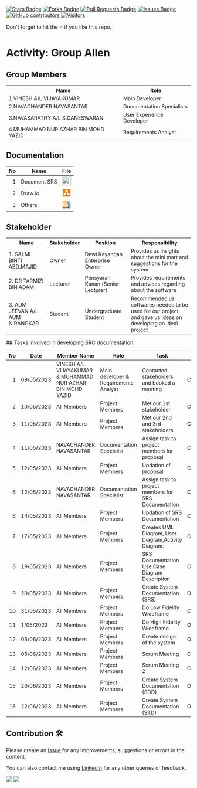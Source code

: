 
<a href="https://github.com/drshahizan/software-engineering/stargazers"><img src="https://img.shields.io/github/stars/drshahizan/software-engineering" alt="Stars Badge"/></a>
<a href="https://github.com/drshahizan/software-engineering/network/members"><img src="https://img.shields.io/github/forks/drshahizan/software-engineering" alt="Forks Badge"/></a>
<a href="https://github.com/drshahizan/software-engineering/pulls"><img src="https://img.shields.io/github/issues-pr/drshahizan/software-engineering" alt="Pull Requests Badge"/></a>
<a href="https://github.com/drshahizan/software-engineering/issues"><img src="https://img.shields.io/github/issues/drshahizan/software-engineering" alt="Issues Badge"/></a>
<a href="https://github.com/drshahizan/software-engineering/graphs/contributors"><img alt="GitHub contributors" src="https://img.shields.io/github/contributors/drshahizan/software-engineering?color=2b9348"></a>
[![Visitors](https://api.visitorbadge.io/api/visitors?path=https%3A%2F%2Fgithub.com%2Fdrshahizan%2Fsoftware-engineering&countColor=%23263759&style=plastic)](https://visitorbadge.io/status?path=https%3A%2F%2Fgithub.com%2Fdrshahizan%2Fsoftware-engineering)


Don't forget to hit the :star: if you like this repo.

# Activity: Group Allen
## Group Members
<table>
  <tr>
    <th>Name</th>
    <th>Role</th>
  </tr>
  <tr>
    <td>1.VINESH A/L VIJAYAKUMAR</td>
    <td>Main Developer</td>
  </tr>
  <tr>
    <td>2.NAVACHANDER NAVASANTAR</td>
    <td>Documentation Specialists</td>
  </tr>
    <tr>
    <td>3.NAVASARATHY A/L S.GANESWARAN</td>
    <td>User Experience Developer</td>
  </tr>
    <tr>
    <td>4.MUHAMMAD NUR AZHAR BIN MOHD YAZID</td>
    <td>Requirements Analyst</td>
  </tr>
</table>

## Documentation
| No | Name |File | 
| -----:| ----- | :------: | 
|1| Document SRS| <a href="https://docs.google.com/document/d/1SVXydTjl-7bWs_2QEXZc8l11XHcp8jw3/edit" ><img src="../../../../../images/pdf64.png" width="24px" height="24px" ></a>|
|2| Draw.io| <a href="https://github.com/drshahizan/software-engineering/tree/main/proposal/submission/sec02/Allen" ><img src="../../../../../images/drawio.svg" width="24px" height="24px" ></a>|
|3| Others| <a href="https://drive.google.com/drive/folders/1qIE-RGUjnxqmSpEHlOGuq-NOl-Z2rYA1?usp=sharing" ><img src="../../../../../images/data_folder.png" width="24px" height="24px" ></a>|

## Stakeholder
<table>
  <tr>
    <th>Name</th>
    <th>Stakeholder</th>
    <th>Position</th>
    <th>Responsibility</th>
  </tr>
  <tr>
    <td>1. SALMI BINTI ABD.MAJID</td>
    <td>Owner</td>
    <td>Dewi Kayangan Enterprise Owner</td>
    <td>Provides us insights about the mini mart and suggestions for the system</td>
  </tr>
    <tr>
    <td>2. DR TARMIZI BIN ADAM </td>
    <td>Lecturer</td>
    <td>Pensyarah Kanan (Senior Lecturer)</td>
    <td>Provides requirements and advices regarding about the software</td>
  </tr>
    <tr>
    <td>3. AUM JEEVAN A/L AUM NIRANGKAR</td>
    <td>Student</td>
    <td>Undergraduate Student</td>
    <td>Recommended us softwares needed to be used for our project and gave us ideas on developing an ideal project</td>
  </tr>
</table>
## Tasks involved in developing SRC documentation:

| No | Date | Member Name | Role	| Task	| Status	| 
| -----:| ----- | ------ | ------ | ------ | ------ |
| 1 | 09/05/2023 | VINESH A/L VIJAYAKUMAR & MUHAMMAD NUR AZHAR BIN MOHD YAZID | Main developer & Requirements Analyst| Contacted stakeholders and booked a meeting | Complete | 
| 2 | 10/05/2023 | All Members | Project Members | Met our 1st stakeholder | Complete |
| 3 | 11/05/2023 | All Members | Project Members | Met our 2nd and 3rd stakeholders | Complete |
| 4 | 11/05/2023 | NAVACHANDER NAVASANTAR | Documentation Specialist | Assign task to project members for proposal| Complete | 
| 5 | 12/05/2023 | All Members | Project Members | Updation of proposal |  Complete | 
| 6 | 12/05/2023 | NAVACHANDER NAVASANTAR | Documantation Specialist | Assign task to project members for SRS Documentation | Complete | 
| 6 | 14/05/2023 | All Members | Project Members | Updation of SRS Documentation | Complete | 
| 7 | 17/05/2023 | All Members | Project Members | Creates UML Diagram, User Diagram,Activity Diagram. | Complete |
| 8 | 19/05/2023 | All Members | Project Members | SRS Documentation Use Case Diagram Description | Complete |
| 9 | 20/05/2023 | All Members | Project Members | Create System Documentation (SRS) | Ongoing |
| 10 | 31/05/2023 | All Members | Project Members | Do Low Fidelity Wideframe | Complete |
| 11 | 1/06/2023 | All Members | Project Members | Do High Fidelity Wideframe | Ongoing |
| 12 | 05/06/2023 | All Members | Project Members | Create design of the system | Ongoing |
| 13 | 05/06/2023 | All Members | Project Members | Scrum Meeting| Complete |
| 14 | 12/06/2023 | All Members | Project Members | Scrum Meeting 2| Complete |
| 15 | 20/06/2023 | All Members | Project Members | Create System Documentation (SDD) | Ongoing |
| 16 | 22/06/2023 | All Members | Project Members | Create System Documentation (STD) | Ongoing |
## Contribution 🛠️
Please create an [Issue](https://github.com/drshahizan/software-engineering/issues) for any improvements, suggestions or errors in the content.

You can also contact me using [Linkedin](https://www.linkedin.com/in/drshahizan/) for any other queries or feedback.

![](https://komarev.com/ghpvc/?username=drshahizan&label=Views&color=0e75b6&style=flat)
![](https://hit.yhype.me/github/profile?user_id=81284918)


